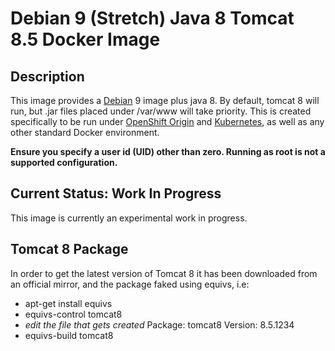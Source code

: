 # Debian 9 (Stretch) Java 8 Tomcat 8.5 Docker Image

## Description

This image provides a [Debian](https://www.debian.org/) 9 image plus java 8. By default, tomcat 8 will run, but .jar files placed under /var/www will take priority. This is created specifically to be run under [OpenShift Origin](https://www.openshift.org/) and [Kubernetes](https://kubernetes.io/), as well as any other standard Docker environment.

**Ensure you specify a user id (UID) other than zero. Running as root is not a supported configuration.**

## Current Status: Work In Progress

This image is currently an experimental work in progress.

## Tomcat 8 Package

In order to get the latest version of Tomcat 8 it has been downloaded from an official mirror, and the package faked using equivs, i.e:

* apt-get install equivs
* equivs-control tomcat8
* _edit the file that gets created_
	Package: tomcat8
	Version: 8.5.1234
* equivs-build tomcat8
